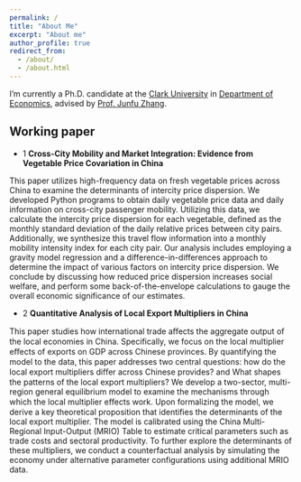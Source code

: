 ```yaml
---
permalink: /
title: "About Me"
excerpt: "About me"
author_profile: true
redirect_from: 
  - /about/
  - /about.html
---
```


I’m currently a Ph.D. candidate at the [Clark University](https://www.clarku.edu/) in [Department of Economics](https://www.clarku.edu/departments/economics/), advised by [Prof. Junfu Zhang](https://wordpress.clarku.edu/juzhang/).


Working paper
----
- 1 **Cross-City Mobility and Market Integration: Evidence from Vegetable Price Covariation in
China**

This paper utilizes high-frequency data on fresh vegetable prices across China to examine the determinants of intercity price dispersion. We developed Python programs to obtain daily vegetable price data and daily information on cross-city passenger mobility. Utilizing this data, we calculate the intercity price dispersion for each vegetable, defined as the monthly standard deviation of the daily relative prices between city pairs. Additionally, we synthesize this travel flow information into a monthly mobility intensity index for each city pair. Our analysis includes employing a gravity model regression and a difference-in-differences approach to determine the impact of various factors on intercity price dispersion. We conclude by discussing how reduced price dispersion increases social welfare, and perform some back-of-the-envelope calculations to gauge the overall economic significance of our estimates.


- 2 **Quantitative Analysis of Local Export Multipliers in China**

This paper studies how international trade aﬀects the aggregate output of the local economies in China.
Specifically, we focus on the local multiplier eﬀects of exports on GDP across Chinese provinces. By quantifying the model to the data, this paper addresses two central questions: how do the local export multipliers diﬀer across Chinese provides? and What shapes the patterns of the local export multipliers?
We develop a two-sector, multi-region general equilibrium model to examine the mechanisms through
which the local multiplier eﬀects work. Upon formalizing the model, we derive a key theoretical proposition that identifies the determinants of the local export multiplier. The model is calibrated using the China Multi-Regional Input-Output (MRIO) Table to estimate critical parameters such as trade costs and sectoral productivity. To further explore the determinants of these multipliers, we conduct a counterfactual analysis by simulating the economy under alternative parameter configurations using additional MRIO data. 

